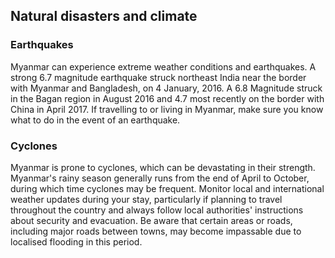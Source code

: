 ## Natural disasters and climate

### **Earthquakes**

Myanmar can experience extreme weather conditions and earthquakes. A strong 6.7 magnitude earthquake struck northeast India near the border with Myanmar and Bangladesh, on 4 January, 2016. A 6.8 Magnitude struck in the Bagan region in August 2016 and 4.7 most recently on the border with China in April 2017. If travelling to or living in Myanmar, make sure you know what to do in the event of an earthquake.

### **Cyclones**

Myanmar is prone to cyclones, which can be devastating in their strength. Myanmar's rainy season generally runs from the end of April to October, during which time cyclones may be frequent. Monitor local and international weather updates during your stay, particularly if planning to travel throughout the country and always follow local authorities' instructions about security and evacuation. Be aware that certain areas or roads, including major roads between towns, may become impassable due to localised flooding in this period.
